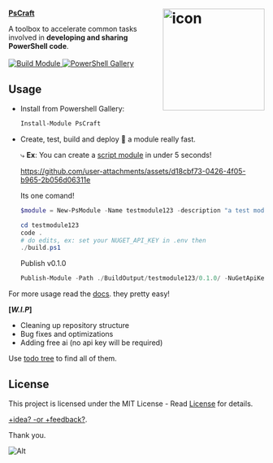<h1> <img align="right" src="https://github.com/user-attachments/assets/0584a9ee-99a2-4b4b-bfa8-47285f0abdde" width="200" height="200" alt="icon" /></h1>

<div align="Left">
  <a href="https://www.powershellgallery.com/packages/PsCraft"><b>PsCraft</b></a>
  <p>
    A toolbox to accelerate common tasks involved in <b>developing and sharing PowerShell code</b>.
    </br></br>
    <a href="https://github.com/chadnpc/PsCraft/actions/workflows/build_module.yaml">
    <img src="https://github.com/chadnpc/PsCraft/actions/workflows/build_module.yaml/badge.svg" alt="Build Module" title="badge" />
    </a>
    <a href="https://www.powershellgallery.com/packages/PsCraft">
    <img src="https://img.shields.io/powershellgallery/dt/PsCraft.svg?style=flat&logo=powershell&color=blue" alt="PowerShell Gallery" title="PowerShell Gallery" />
    </a>
  </p>
</div>

<h2><b>Usage</b></h2>

<ul>
<li>Install from Powershell Gallery:<br>

```PowerShell
Install-Module PsCraft
```

</li>
<li>Create, test, build and deploy 🚀 a module really fast.</br>
  <p>⤷ <b>Ex</b>: You can create a <a href="https://learn.microsoft.com/en-us/powershell/scripting/developer/module/how-to-write-a-powershell-script-module">script module</a> in under 5 seconds!</p>

https://github.com/user-attachments/assets/d18cbf73-0426-4f05-b965-2b056d06311e

Its one comand!

```PowerShell
$module = New-PsModule -Name testmodule123 -description "a test module"
```

```PowerShell
cd testmodule123
code .
# do edits, ex: set your NUGET_API_KEY in .env then
./build.ps1
```

Publish v0.1.0

```PowerShell
Publish-Module -Path ./BuildOutput/testmodule123/0.1.0/ -NuGetApiKey $env:NUGET_API_KEY -Verbose
```

</li>
</ul>

For more usage read the [docs](/docs/Readme.md). they pretty easy!

**[_W.I.P_]**

- Cleaning up repository structure
- Bug fixes and optimizations
- Adding free ai (no api key will be required)


<p>Use <a href="https://marketplace.visualstudio.com/items?itemName=Gruntfuggly.todo-tree">todo tree</a> to find all of them.</p>

## License

<p>This project is licensed under the MIT License - Read
 <a href="https://alain.MIT-license.org">License</a> for details. </p>

<!--
## Sponsor?

If this tool saves your time and you want to support me;

<a href="https://www.paypal.com/donate/?hosted_button_id=3LA3EUKRU6722">
<img src="https://img.shields.io/static/v1?logo=paypal&label=PayPal&logoColor=white&message=Donate&color=00457C"/>
</a>
-->

[+idea? -or +feedback?](https://github.com/chadnpc/PsCraft/discussions/).

<!-- [![Contributors](https://contrib.rocks/image?repo=chadnpc/PsCraft)](https://github.com/chadnpc/PsCraft/graphs/contributors) -->

Thank you.

![Alt](https://repobeats.axiom.co/api/embed/9cbc0ffce6f62ace082852045cd005b5ad61cebd.svg "Repobeats analytics image")
